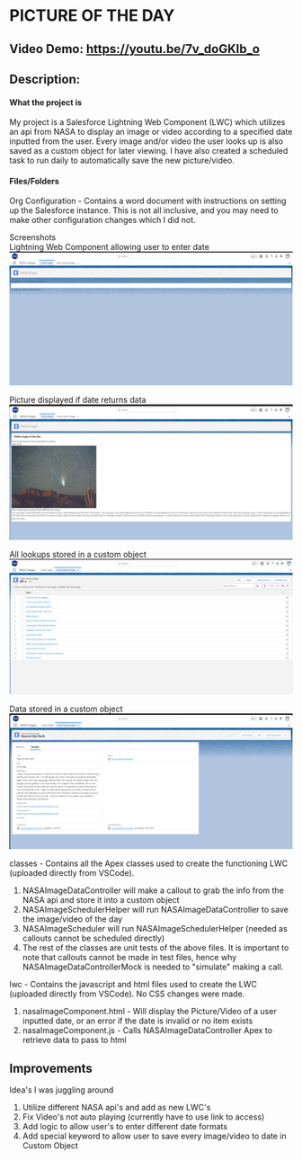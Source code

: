 # PICTURE OF THE DAY

## Video Demo: <https://youtu.be/7v_doGKIb_o>
  
## Description:
#### What the project is
My project is a Salesforce Lightning Web Component (LWC) which utilizes an api from NASA to display an image or video according to a specified date inputted from the user. Every image and/or video the user looks up is also saved as a custom object for later viewing. I have also created a scheduled task to run daily to automatically save the new picture/video.
  
#### Files/Folders
Org Configuration - Contains a word document with instructions on setting up the Salesforce instance. This is not all inclusive, and you may need to make other configuration changes which I did not.

Screenshots  
Lightning Web Component allowing user to enter date
![LWC](https://github.com/jak64950/CS50x-Final-Project-Salesforce-LWC/blob/main/Screenshots/NASA_Lightning_Page_Image_Tab.png?raw=true)

Picture displayed if date returns data
![Picture of the Day](https://github.com/jak64950/CS50x-Final-Project-Salesforce-LWC/blob/main/Screenshots/POD.png?raw=true)

All lookups stored in a custom object
![Custom Objects](https://github.com/jak64950/CS50x-Final-Project-Salesforce-LWC/blob/main/Screenshots/NASA_Viewed_Images_Tab.png?raw=true)

Data stored in a custom object
![Custom Object Data](https://github.com/jak64950/CS50x-Final-Project-Salesforce-LWC/blob/main/Screenshots/Custom_Object_Data.png?raw=true)
  
classes - Contains all the Apex classes used to create the functioning LWC (uploaded directly from VSCode).
1) NASAImageDataController will make a callout to grab the info from the NASA api and store it into a custom object
2) NASAImageSchedulerHelper will run NASAImageDataController to save the image/video of the day
3) NASAImageScheduler will run NASAImageSchedulerHelper (needed as callouts cannot be scheduled directly)
4) The rest of the classes are unit tests of the above files. It is important to note that callouts cannot be made in test files, hence why NASAImageDataControllerMock is needed to "simulate" making a call.
  
lwc - Contains the javascript and html files used to create the LWC (uploaded directly from VSCode). No CSS changes were made.
1) nasaImageComponent.html - Will display the Picture/Video of a user inputted date, or an error if the date is invalid or no item exists
2) nasaImageComponent.js - Calls NASAImageDataController Apex to retrieve data to pass to html

## Improvements
Idea's I was juggling around
1) Utilize different NASA api's and add as new LWC's
2) Fix Video's not auto playing (currently have to use link to access)
3) Add logic to allow user's to enter different date formats
4) Add special keyword to allow user to save every image/video to date in Custom Object
